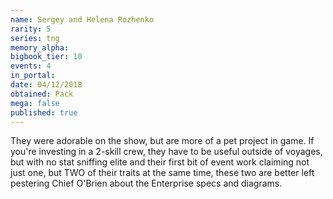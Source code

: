```yaml
---
name: Sergey and Helena Rozhenko
rarity: 5
series: tng
memory_alpha:
bigbook_tier: 10
events: 4
in_portal:
date: 04/12/2018
obtained: Pack
mega: false
published: true
---
```


They were adorable on the show, but are more of a pet project in game. If you're investing in a 2-skill crew, they have to be useful outside of voyages, but with no stat sniffing elite and their first bit of event work claiming not just one, but TWO of their traits at the same time, these two are better left pestering Chief O'Brien about the Enterprise specs and diagrams.
